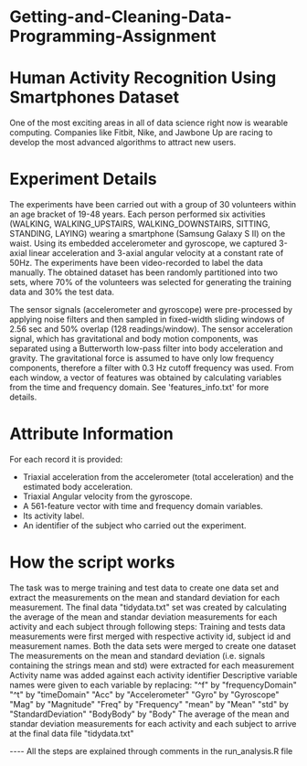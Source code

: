 # Getting-and-Cleaning-Data-Programming-Assignment

Human Activity Recognition Using Smartphones Dataset
==================================================================
One of the most exciting areas in all of data science right now is wearable computing. Companies like Fitbit, Nike, and Jawbone Up are racing to develop the most advanced algorithms to attract new users.

Experiment Details
==================================================================
The experiments have been carried out with a group of 30 volunteers within an age bracket of 19-48 years. Each person performed six activities (WALKING, WALKING_UPSTAIRS, WALKING_DOWNSTAIRS, SITTING, STANDING, LAYING) wearing a smartphone (Samsung Galaxy S II) on the waist. Using its embedded accelerometer and gyroscope, we captured 3-axial linear acceleration and 3-axial angular velocity at a constant rate of 50Hz. The experiments have been video-recorded to label the data manually. The obtained dataset has been randomly partitioned into two sets, where 70% of the volunteers was selected for generating the training data and 30% the test data. 

The sensor signals (accelerometer and gyroscope) were pre-processed by applying noise filters and then sampled in fixed-width sliding windows of 2.56 sec and 50% overlap (128 readings/window). The sensor acceleration signal, which has gravitational and body motion components, was separated using a Butterworth low-pass filter into body acceleration and gravity. The gravitational force is assumed to have only low frequency components, therefore a filter with 0.3 Hz cutoff frequency was used. From each window, a vector of features was obtained by calculating variables from the time and frequency domain. See 'features_info.txt' for more details. 

Attribute Information
==================================================================
For each record it is provided:
- Triaxial acceleration from the accelerometer (total acceleration) and the estimated body acceleration.
- Triaxial Angular velocity from the gyroscope. 
- A 561-feature vector with time and frequency domain variables. 
- Its activity label. 
- An identifier of the subject who carried out the experiment.

How the script works
==================================================================
The task was to merge training and test data to create one data set and extract the measurements on the mean and standard deviation for each measurement. The final data "tidydata.txt" set was created by calculating the average of the mean and standar deviation measurements for each activity and each subject through following steps:
Training and tests data measurements were first merged with respective activity id, subject id and measurement names.
Both the data sets were merged to create one dataset
The measurements on the mean and standard deviation (i.e. signals containing the strings mean and std) were extracted for each measurement
Activity name was added against each activity identifier
Descriptive variable names were given to each variable by replacing:
"^f" by "frequencyDomain"
"^t" by "timeDomain"
"Acc" by "Accelerometer"
"Gyro" by "Gyroscope"
"Mag" by "Magnitude"
"Freq" by "Frequency"
"mean" by "Mean"
"std" by "StandardDeviation"
"BodyBody" by "Body"
The average of the mean and standar deviation measurements for each activity and each subject to arrive at the final data file "tidydata.txt"

---- All the steps are explained through comments in the run_analysis.R file

